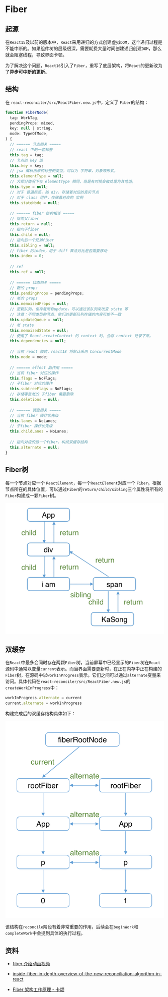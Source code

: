 # Fiber

## 起源

在`React15`及以前的版本中，`React`采用递归的方式创建虚拟`DOM`，这个递归过程是不能中断的。如果组件树的层级很深，需要耗费大量时间创建递归创建`DOM`，那么就会阻塞线程，导致界面卡顿。

为了解决这个问题，`React16`引入了`Fiber`，重写了底层架构，将`React`的更新改为了**异步可中断的更新**。

## 结构

在 `react-reconciler/src/ReactFiber.new.js`中，定义了 `Fiber`的结构：

```javascript
function FiberNode(
  tag: WorkTag,
  pendingProps: mixed,
  key: null | string,
  mode: TypeOfMode,
) {
  // ====== 节点相关 =====
  // react 中的一套标签
  this.tag = tag;
  // 节点的 key 值
  this.key = key;
  // jsx 解析出来的标签的类型，可以为 字符串，对象等形式。
  this.elementType = null;
  // 大部分情况下与 elementType 相同，但是有时候会被处理为其他值。
  this.type = null;
  // 对于 普通标签，如 div，存储着对应的真实节点
  // 对于 class 组件，存储着对应的 实例
  this.stateNode = null;

  // ====== fiber 结构相关 =====
  // 指向父fiber
  this.return = null;
  // 指向子fiber
  this.child = null;
  // 指向后一个兄弟fiber
  this.sibling = null;
  // fiber 的index，用于 diff 算法对比是否需要移动
  this.index = 0;

  // ref
  this.ref = null;

  // ====== 状态相关 =====
  // 新的 props
  this.pendingProps = pendingProps;
  // 老的 props
  this.memoizedProps = null;
  // 更新队列，保存着所有update，可以通过该队列来改变 state 等
  // 注意：不同类型的节点，他们的更新队列存储的内容可能不一致
  this.updateQueue = null;
  // 老 state
  this.memoizedState = null;
  // 使用了 React.createContext 的 context 时，会将 context 记录下来。
  this.dependencies = null;

  // 当前 react 模式，react18 将默认采用 ConcurrentMode
  this.mode = mode;

  // ====== effect 副作用 =====
  // 当前 fiber 对应的操作
  this.flags = NoFlags;
  // 子fiber 对应的操作
  this.subtreeFlags = NoFlags;
  // 存储哪些老的 子fiber 需要删除
  this.deletions = null;

  // ====== 调度相关 =====
  // 当前 fiber 操作优先级
  this.lanes = NoLanes;
  // 子fiber 操作优先级
  this.childLanes = NoLanes;

  // 指向对应的另一个fiber，构成双缓存结构
  this.alternate = null;
}
```

## Fiber树

每一个节点对应一个 `ReactElement`，每一个`ReactElement`对应一个 `Fiber`。根据节点所在的具体位置，可以通过`Fiber`的`return/child/sibling`三个属性将所有的`Fiber`构建成一颗`Fiber`树。

![img](./imgs/fiber-structure.png)

## 双缓存

在`React`中最多会同时存在两颗`Fiber`树，当前屏幕中已经显示的`Fiber`树在`React`源码中通常以变量`current`表示。而当界面需要更新时，在正在内存中正在构建的`Fiber`树，在源码中以`workInProgress`表示。它们之间可以通过`alternate`变量来访问。具体代码在`react-reconciler/src/ReactFiber.new.js`的`createWorkInProgress`中：

```javascript
workInProgress.alternate = current
current.alternate = workInProgress
```

构建完成后的双缓存结构具体如下：

![img](./imgs/fiber-double-cache.png)

该结构在`reconcile`阶段有着非常重要的作用，后续会在`beginWork`和`completeWork`中会提到具体的执行过程。

## 资料

- [fiber 介绍动画视频](https://www.bilibili.com/video/BV1it411p7v6?from=search&seid=3508901752524570226)
- [inside-fiber-in-depth-overview-of-the-new-reconciliation-algorithm-in-react](https://indepth.dev/posts/1008/inside-fiber-in-depth-overview-of-the-new-reconciliation-algorithm-in-react)

- [Fiber 架构工作原理 - 卡颂](https://react.iamkasong.com/process/doubleBuffer.html#什么是-双缓存)